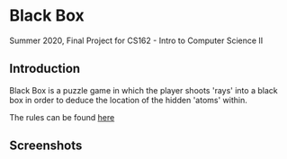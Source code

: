 # Black Box
Summer 2020, Final Project for CS162 - Intro to Computer Science II

## Introduction

Black Box is a puzzle game in which the player shoots 'rays' into a black box in order to deduce the location of the hidden 'atoms' within.

The rules can be found [here](https://en.wikipedia.org/wiki/Black_Box_(game))

## Screenshots



